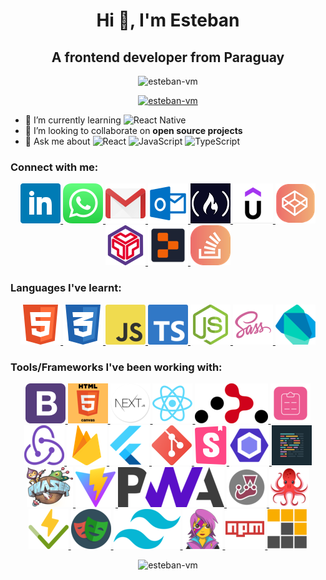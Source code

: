 <h1 align="center">Hi 👋, I'm Esteban</h1>

<h2 align="center">A frontend developer from Paraguay</h2>

<p align="center">
  <img src="https://komarev.com/ghpvc/?username=esteban-vm&label=Profile%20views&color=0e75b6&style=flat" alt="esteban-vm" />
</p>

<p align="center">
  <a href="https://github.com/ryo-ma/github-profile-trophy">
    <img src="https://github-profile-trophy.vercel.app/?username=esteban-vm" alt="esteban-vm" />
  </a>
</p>

- 🌱 I’m currently learning <img src="https://img.shields.io/badge/React_Native-20232A?style=for-the-badge&logo=react&logoColor=61DAFB" title="React Native" />
- 👯 I’m looking to collaborate on **open source projects**
- 💬 Ask me about <img src="https://img.shields.io/badge/React-20232A?style=for-the-badge&logo=react&logoColor=61DAFB" title="React" /> <img src="https://img.shields.io/badge/JavaScript-323330?style=for-the-badge&logo=javascript&logoColor=F7DF1E" title="JavaScript" /> <img src="https://img.shields.io/badge/TypeScript-007ACC?style=for-the-badge&logo=typescript&logoColor=white" title="TypeScript" />

<h3 align="left">Connect with me:</h3>

<p align="center">

  <a href="https://linkedin.com/in/esteban-vera-mantero" title="LinkedIn">
    <img src="/icons/LinkedIn.png" alt="LinkedIn" />
  </a>

  <a href="https://wa.link/x95h58" title="WhatsApp">
    <img src="/icons/WhatsApp.png" alt="WhatsApp" />
  </a>

  <a href="mailto:estebanvm1990@gmail.com?Subject=Contact%me" title="Gmail">
    <img src="/icons/Gmail.png" alt="Gmail" />
  </a>

  <a href="mailto:estebanvm90@outlook.com?Subject=Contact%me" title="Outlook">
    <img src="/icons/Outlook.png" alt="Outlook" />
  </a>

  <a href="https://www.freecodecamp.org/EstebanVM" title="FreeCodeCamp">
    <img src="/icons/FreeCodeCamp.png" alt="FreeCodeCamp" />
  </a>

  <a href="https://www.udemy.com/user/esteban-vm/" title="Udemy">
    <img src="/icons/Udemy.png" alt="Udemy" />
  </a>

  <a href="https://codepen.io/esteban-vera" title="Code Pen">
    <img src="/icons/CodePen.png" alt="Code Pen" />
  </a>

  <a href="https://codesandbox.com/estebanvm1990" title="Code Sandbox">
    <img src="/icons/CodeSandbox.png" alt="Code Sandbox" />
  </a>

  <a href="https://replit.com/@esteban-90" title="Replit">
    <img src="/icons/Replit.png" alt="Replit" />
  </a>

  <a href="https://stackoverflow.com/users/23014685/esteban-vm" title="Stack Overflow">
    <img src="/icons/StackOverflow.png" alt="Stack Overflow" />
  </a>

</p>

<h3 align="left">Languages I've learnt:</h3>

<p align="center">

  <a href="https://www.w3.org/html/" title="HTML5">
    <img src="/icons/HTML5.png" alt="HTML5" />
  </a>

  <a href="https://www.w3schools.com/css/" title="CSS3">
    <img src="/icons/CSS3.png" alt="CSS3" />
  </a>

  <a href="https://developer.mozilla.org/en-US/docs/Web/JavaScript/" title="JavaScript">
    <img src="/icons/JavaScript.png" alt="JavaScript" />
  </a>

  <a href="https://www.typescriptlang.org/" title="TypeScript">
    <img src="/icons/TypeScript.png" alt="TypeScript" />
  </a>

  <a href="https://nodejs.org/" title="NodeJS">
    <img src="/icons/NodeJS.png" alt="NodeJS" />
  </a>

  <a href="https://sass-lang.com/" title="Sass">
    <img src="/icons/Sass.png" alt="Sass" />
  </a>

  <a href="https://dart.dev/" title="Dart">
    <img src="/icons/Dart.png" alt="Dart" />
  </a>

</p>

<h3 align="left">Tools/Frameworks I've been working with:</h3>

<p align="center">

  <a href="https://getbootstrap.com/" title="BootstrapCSS">
    <img src="/icons/BootstrapCSS.png" alt="BootstrapCSS" />
  </a>

  <a href="https://www.w3schools.com/html/html5_canvas.asp" title="HTML Canvas">
    <img src="/icons/HTMLCanvas.png" alt="HTML Canvas" />
  </a>

  <a href="https://nextjs.org/" title="NextJS">
    <img src="/icons/NextJS.png" alt="NextJS" />
  </a>

  <a href="https://reactjs.org/" title="ReactJS">
    <img src="/icons/ReactJS.png" alt="ReactJS" />
  </a>

  <a href="https://reactrouter.com/" title="React Router">
    <img src="/icons/ReactRouter.png" alt="React Router" />
  </a>

  <a href="https://react-hook-form.com/" title="React Hook Form">
    <img src="/icons/ReactHookForm.png" alt="React Hook Form" />
  </a>

  <a href="https://redux.js.org/" title="Redux">
    <img src="/icons/Redux.png" alt="Redux" />
  </a>

  <a href="https://firebase.google.com/" title="Firebase">
    <img src="/icons/Firebase.png" alt="Firebase" />
  </a>

  <a href="https://flutter.dev/" title="Flutter">
    <img  src="/icons/Flutter.png" alt="Flutter" />
  </a>

  <a href="https://git-scm.com/" title="Git">
    <img src="/icons/Git.png" alt="Git" />
  </a>

  <a href="https://storybook.js.org/" title="Storybook">
    <img src="/icons/Storybook.png" alt="Storybook" />
  </a>

  <a href="https://eslint.org/" title="Eslint">
    <img src="/icons/Eslint.png" alt="Eslint" />
  </a>

  <a href="https://eslint.org/" title="Prettier">
    <img src="/icons/Prettier.png" alt="Prettier" />
  </a>

  <a href="https://phaser.io/" title="PhaserJS">
    <img src="/icons/PhaserJS.png" alt="PhaserJS" />
  </a>

  <a href="https://v2.vitejs.dev/" title="Vite">
    <img src="/icons/Vite.png" alt="Vite" />
  </a>

  <a href="https://developer.mozilla.org/en-US/docs/Web/Progressive_web_apps/" title="Progressive Wep App">
    <img src="/icons/ProgressiveWepApp.png" alt="Progressive Wep App" />
  </a>

  <a href="https://jestjs.io/" title="Jest">
    <img src="/icons/Jest.png" alt="Jest" />
  </a>

  <a href="https://testing-library.com/" title="React Testing Library">
    <img src="/icons/ReactTestingLibrary.png" alt="React Testing Library" />
  </a>

  <a href="https://vitest.dev/" title="Vitest">
    <img src="/icons/Vitest.png" alt="Vitest" />
  </a>

  <a href="https://playwright.dev/" title="Playwright">
    <img src="/icons/Playwright.png" alt="Playwright" />
  </a>

  <a href="https://tailwindcss.com/" title="TailwindCSS">
    <img src="/icons/TailwindCSS.png" alt="TailwindCSS" />
  </a>

  <a href="https://emotion.sh/" title="Emotion">
    <img src="/icons/Emotion.png" alt="Emotion" />
  </a>

  <a href="https://www.npmjs.com/" title="NPM">
    <img src="/icons/NPM.png" alt="NPM" />
  </a>

  <a href="https://pnpm.io/" title="PNPM">
    <img src="/icons/PNPM.png" alt="PNPM" />
  </a>

</p>

<p align="center">
  <img src="https://github-readme-stats.vercel.app/api/top-langs?username=esteban-vm&show_icons=true&locale=en&layout=compact" alt="esteban-vm" />
</p>

